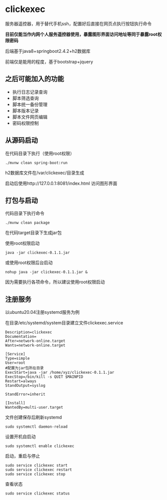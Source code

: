 # clickexec
服务器遥控器，用于替代手机ssh，配置好后直接在网页点执行按钮执行命令

**目前仅能当作内网个人服务遥控器使用，暴露图形界面访问地址等同于暴露root权限密码**

后端基于java8+springboot2.4.2+h2数据库

前端仅是能用的程度，基于bootstrap+jquery

## 之后可能加入的功能

- 执行日志记录查询
- 脚本筛选查询
- 脚本统一备份管理
- 脚本版本记录
- 脚本文件网页编辑
- 密码权限控制

## 从源码启动

在代码目录下执行（使用root权限）

`./mvnw clean spring-boot:run`

h2数据库文件在/var/clickexec/目录生成

启动后使用http://127.0.0.1:8081/index.html 访问图形界面

## 打包与启动

代码目录下执行命令

`./mvnw clean package`

在代码target目录下生成jar包

使用root权限启动

`java -jar clickexec-0.1.1.jar`

或使用root权限后台启动

`nohup java -jar clickexec-0.1.1.jar &`

因为需要执行各项命令，所以建议使用root权限启动

## 注册服务

以ubuntu20.04注册systemd服务为例

在目录/etc/systemd/system目录建立文件clickexec.service

```
Description=clickexec
Documentation=
After=network-online.target
Wants=network-online.target

[Service]
Type=simple
User=root
#配置为jar包所在目录
ExecStart=java -jar /home/xyz/clickexec-0.1.1.jar
ExecStop=/bin/kill -s QUIT $MAINPID
Restart=always
StandOutput=syslog

StandError=inherit

[Install]
WantedBy=multi-user.target
```

文件创建保存后刷新systemd

`sudo systemctl daemon-reload`

设置开机自启动

`sudo systemctl enable clickexec`

启动，重启与停止

```
sudo service clickexec start
sudo service clickexec restart
sudo service clickexec stop
```

查看状态

`sudo service clickexec status`





